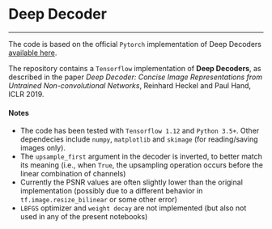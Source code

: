 # Deep Decoder
---
The code is based on the official `Pytorch` implementation of Deep Decoders [available here](https://github.com/reinhardh/supplement_deep_decoder).

The repository contains a `Tensorflow` implementation of **Deep Decoders**, as described in the paper *Deep Decoder: Concise Image Representations from Untrained Non-convolutional Networks*, Reinhard Heckel and Paul Hand, ICLR 2019. 

#### Notes 
  * The code has been tested with `Tensorflow 1.12` and `Python 3.5+`. Other dependecies include `numpy`, `matplotlib` and `skimage` (for reading/saving images only). 
  * The `upsample_first` argument in the decoder is inverted, to better match its meaning (i.e., when `True`, the upsampling operation occurs before the linear combination of channels)
  * Currently the PSNR values are often slightly lower than the original implementation  (possibly due to a different behavior in `tf.image.resize_bilinear` or some other error)
  * `LBFGS` optimizer and `weight decay` are not implemented (but also not used in any of the present notebooks)